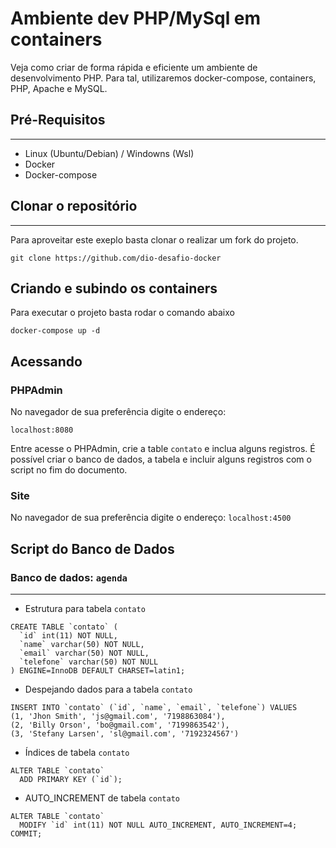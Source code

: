 # Ambiente dev PHP/MySql em containers

Veja como criar de forma rápida e eficiente um ambiente de desenvolvimento PHP. Para tal, utilizaremos docker-compose, containers, PHP, Apache e MySQL.

## Pré-Requisitos
---
- Linux (Ubuntu/Debian) / Windowns (Wsl)
- Docker
- Docker-compose

## Clonar o repositório
---
Para aproveitar este exeplo basta clonar o realizar um fork do projeto. 

``git clone https://github.com/dio-desafio-docker``

## Criando e subindo os containers
Para executar o projeto basta rodar o comando abaixo

``docker-compose up -d``

## Acessando

### PHPAdmin
No navegador de sua preferência digite o endereço:

``localhost:8080``

Entre acesse o PHPAdmin, crie a table `contato` e inclua alguns registros. É possível criar o banco de dados, a tabela e incluir alguns registros com o script no fim do documento.

### Site
No navegador de sua preferência digite o endereço:
``localhost:4500``

## Script do Banco de Dados

### Banco de dados: `agenda`
-- --------------------------------------------------------
- Estrutura para tabela `contato`

```
CREATE TABLE `contato` (
  `id` int(11) NOT NULL,
  `name` varchar(50) NOT NULL,
  `email` varchar(50) NOT NULL,
  `telefone` varchar(50) NOT NULL
) ENGINE=InnoDB DEFAULT CHARSET=latin1;
```

- Despejando dados para a tabela `contato`

``` 
INSERT INTO `contato` (`id`, `name`, `email`, `telefone`) VALUES
(1, 'Jhon Smith', 'js@gmail.com', '7198863084'),
(2, 'Billy Orson', 'bo@gmail.com', '7199863542'),
(3, 'Stefany Larsen', 'sl@gmail.com', '7192324567')
```

- Índices de tabela `contato`
```
ALTER TABLE `contato`
  ADD PRIMARY KEY (`id`);
```

- AUTO_INCREMENT de tabela `contato`
```
ALTER TABLE `contato`
  MODIFY `id` int(11) NOT NULL AUTO_INCREMENT, AUTO_INCREMENT=4;
COMMIT;
```